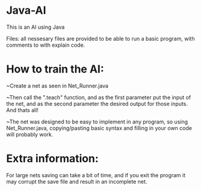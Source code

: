 # Java-AI
This is an AI using Java

Files: all nessesary files are provided to be able to run a basic program, with comments to with explain code. 
 
# How to train the AI:
 ~Create a net as seen in Net_Runner.java
 
 ~Then call the ".teach" function, and as the first parameter put the input of the net, and as the second parameter the desired output for those inputs. And thats all!
 
 ~The net was designed to be easy to implement in any program, so using Net_Runner.java, copying/pasting basic syntax and filling in your own code will probably work.
 
# Extra information:
For large nets saving can take a bit of time, and if you exit the program it may corrupt the save file and result in an incomplete net.
